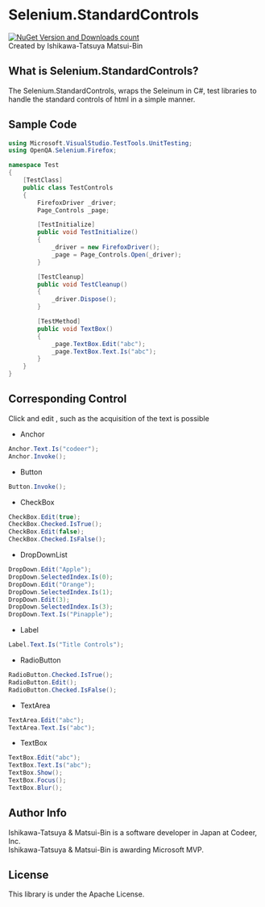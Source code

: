 Selenium.StandardControls
===
[![NuGet Version and Downloads count](https://buildstats.info/nuget/Selenium.StandardControls)](https://www.nuget.org/packages/Selenium.StandardControls/)  
Created by Ishikawa-Tatsuya Matsui-Bin

What is Selenium.StandardControls?
---
The Selenium.StandardControls, wraps the Seleinum in C#, test libraries to handle the standard controls of html in a simple manner.

Sample Code
---
```cs  
using Microsoft.VisualStudio.TestTools.UnitTesting;
using OpenQA.Selenium.Firefox;

namespace Test
{
    [TestClass]
    public class TestControls
    {
        FirefoxDriver _driver;
        Page_Controls _page;

        [TestInitialize]
        public void TestInitialize()
        {
            _driver = new FirefoxDriver();
            _page = Page_Controls.Open(_driver);
        }

        [TestCleanup]
        public void TestCleanup()
        {
            _driver.Dispose();
        }

        [TestMethod]
        public void TextBox()
        {
            _page.TextBox.Edit("abc");
            _page.TextBox.Text.Is("abc");
        }
    }
}
```
Corresponding Control
---
Click and edit , such as the acquisition of the text is possible
- Anchor
```cs 
Anchor.Text.Is("codeer");
Anchor.Invoke();
```
- Button
```cs 
Button.Invoke();
```
- CheckBox
```cs 
CheckBox.Edit(true);
CheckBox.Checked.IsTrue();
CheckBox.Edit(false);
CheckBox.Checked.IsFalse();
```
- DropDownList
```cs 
DropDown.Edit("Apple");
DropDown.SelectedIndex.Is(0);
DropDown.Edit("Orange");
DropDown.SelectedIndex.Is(1);
DropDown.Edit(3);
DropDown.SelectedIndex.Is(3);
DropDown.Text.Is("Pinapple");
```
- Label
```cs 
Label.Text.Is("Title Controls");
```
- RadioButton
```cs 
RadioButton.Checked.IsTrue();
RadioButton.Edit();
RadioButton.Checked.IsFalse();
```
- TextArea
```cs 
TextArea.Edit("abc");
TextArea.Text.Is("abc");
```
- TextBox
```cs 
TextBox.Edit("abc");
TextBox.Text.Is("abc");
TextBox.Show();
TextBox.Focus();
TextBox.Blur();
```

Author Info
---
Ishikawa-Tatsuya & Matsui-Bin is a software developer in Japan at Codeer, Inc.  
Ishikawa-Tatsuya & Matsui-Bin is awarding Microsoft MVP.

License
---
This library is under the Apache License.
